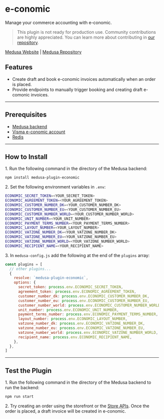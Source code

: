 # e-conomic

Manage your commerce accounting with e-conomic.

> This plugin is not ready for production use. Community contributions are highly appreciated. You can learn more about contributing in [our repository](https://github.com/medusajs/medusa/blob/master/CONTRIBUTING.md).

[Medusa Website](https://medusajs.com/) | [Medusa Repository](https://github.com/medusajs/medusa)

## Features

- Create draft and book e-conomic invoices automatically when an order is placed.
- Provide endpoints to manually trigger booking and creating draft e-comonic invoices.

---

## Prerequisites

- [Medusa backend](https://docs.medusajs.com/v1/development/backend/install)
- [Visma e-conomic account](https://www.e-conomic.com/developer/connect)
- [Redis](https://docs.medusajs.com/v1/development/backend/prepare-environment#redis)

---

## How to Install

1\. Run the following command in the directory of the Medusa backend:

  ```bash
  npm install medusa-plugin-economic
  ```

2\. Set the following environment variables in `.env`:

  ```bash
  ECONOMIC_SECRET_TOKEN=<YOUR_SECRET_TOKEN>
  ECONOMIC_AGREEMENT_TOKEN=<YOUR_AGREEMENT_TOKEN>
  ECONOMIC_CUSTOMER_NUMBER_DK=<YOUR_CUSTOMER_NUMBER_DK>
  ECONOMIC_CUSTOMER_NUMBER_EU=<YOUR_CUSTOMER_NUMBER_EU>
  ECONOMIC_CUSTOMER_NUMBER_WORLD=<YOUR_CUSTOMER_NUMBER_WORLD>
  ECONOMIC_UNIT_NUMBER=<YOUR_UNIT_NUMBER>
  ECONOMIC_PAYMENT_TERMS_NUMBER=<YOUR_PAYMENT_TERMS_NUMBER>
  ECONOMIC_LAYOUT_NUMBER=<YOUR_LAYOUT_NUMBER>
  ECONOMIC_VATZONE_NUMBER_DK=<YOUR_VATZONE_NUMBER_DK>
  ECONOMIC_VATZONE_NUMBER_EU=<YOUR_VATZONE_NUMBER_EU>
  ECONOMIC_VATZONE_NUMBER_WORLD=<YOUR_VATZONE_NUMBER_WORLD>
  ECONOMIC_RECIPIENT_NAME=<YOUR_RECIPIENT_NAME>
  ```

3\. In `medusa-config.js` add the following at the end of the `plugins` array:

  ```js
  const plugins = [
    // other plugins...
    {
      resolve: `medusa-plugin-economic`,
      options: {
        secret_token: process.env.ECONOMIC_SECRET_TOKEN,
        agreement_token: process.env.ECONOMIC_AGREEMENT_TOKEN,
        customer_number_dk: process.env.ECONOMIC_CUSTOMER_NUMBER_DK,
        customer_number_eu: process.env.ECONOMIC_CUSTOMER_NUMBER_EU,
        customer_number_world: process.env.ECONOMIC_CUSTOMER_NUMBER_WORLD,
        unit_number: process.env.ECONOMIC_UNIT_NUMBER,
        payment_terms_number: process.env.ECONOMIC_PAYMENT_TERMS_NUMBER,
        layout_number: process.env.ECONOMIC_LAYOUT_NUMBER,
        vatzone_number_dk: process.env.ECONOMIC_VATZONE_NUMBER_DK,
        vatzone_number_eu: process.env.ECONOMIC_VATZONE_NUMBER_EU,
        vatzone_number_world: process.env.ECONOMIC_VATZONE_NUMBER_WORLD,
        recipient_name: process.env.ECONOMIC_RECIPIENT_NAME,
      },
    },
  ]
  ```

---

## Test the Plugin

1\. Run the following command in the directory of the Medusa backend to run the backend:

  ```bash
  npm run start
  ```

2\. Try creating an order using the storefront or the [Store APIs](https://docs.medusajs.com/v1/api/store#tag/Cart). Once the order is placed, a draft invoice will be created in e-conomic.

